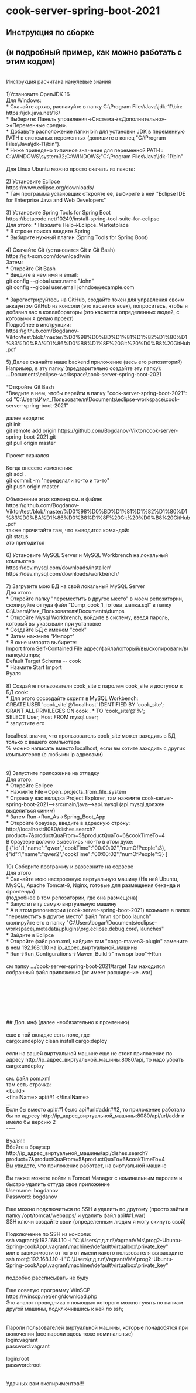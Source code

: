 # cook-server-spring-boot-2021
## Инструкция по сборке
## (и подробный пример, как можно работать с этим кодом)
<br>
Инструкция расчитана нанулевые знания<br>
<br>
1)Установите OpenJDK 16<br>
Для Windows:<br>
* Скачайте архив, распакуйте в папку C:\Program Files\Java\jdk-11\bin:<br>
https://jdk.java.net/16/<br>
* Выберите: Панель управления->Система->«Дополнительно»->«Переменные среды».<br>
* Добавьте расположение папки bin для установки JDK в переменную PATH в системных переменных (допишите в конец "C:\Program Files\Java\jdk-11\bin").<br>
* Ниже приведено типичное значение для переменной PATH :<br>
  C:\WINDOWS\system32;C:\WINDOWS;"C:\Program Files\Java\jdk-11\bin"<br>
<br>
Для Linux Ubuntu можно просто скачать из пакета:<br>
<br>
2) Установите Eclipce <br>
https://www.eclipse.org/downloads/<br>
* Там программа установщик откройте её, выбирите в ней "Eclipse IDE for Enterprise Java and Web Developers"<br>
<br>
3) Установите Spring Tools for Spring Boot<br>
https://betacode.net/10249/install-spring-tool-suite-for-eclipse<br>
Для этого:
* Нажмите Help->Eclipce_Marketplace<br>
* В строке поиска введите Spring<br>
* Выбирите нужный плагин (Spring Tools for Spring Boot)<br>
<br>
4) Скачайте Git (установится Git и Git Bash)<br>
https://git-scm.com/download/win<br>
Затем:<br>
* Откройте Git Bash<br>
* Введите в нем имя и email:<br>
git config --global user.name "John"<br>
git config --global user.email johndoe@example.com<br>
<br>
* Зарегистрируйтесь на GitHub, создайте токен для управления своим аккаунтом GitHub из консоли (это касается всех), попроситесь, чтобы я добавил вас в коллабораторы (это касается определенных людей, с которыми я делаю проект)<br>
Подробнее в инструкции:<br>
https://github.com/Bogdanov-Viktor/test/blob/master/%D0%98%D0%BD%D1%81%D1%82%D1%80%D1%83%D0%BA%D1%86%D0%B8%D1%8F%20Git%20%D0%B8%20GitHub.pdf<br>
<br>
5) Далее скачайте наше backend приложение (весь его репозиторий)<br>
Например, в эту папку (предварительно создайте эту папку):<br>
...Documents\eclipse-workspace\cook-server-spring-boot-2021<br>
<br>
*Откройте Git Bash<br>
*Введите в нем, чтобы перейти в папку "cook-server-spring-boot-2021":<br>
cd "C:\Users\Имя_Пользователя\Documents\eclipse-workspace\cook-server-spring-boot-2021"<br>
<br>
далее вводите:<br>
git init<br>
git remote add origin https://github.com/Bogdanov-Viktor/cook-server-spring-boot-2021.git<br>
git pull origin master<br>
<br>
Проект скачался<br>
<br>
Когда внесете изменения:<br>
git add .<br>
git commit -m "переделали то-то и то-то"<br>
git push origin master<br>
<br>
Объяснение этих команд см. в файле:<br>
https://github.com/Bogdanov-Viktor/test/blob/master/%D0%98%D0%BD%D1%81%D1%82%D1%80%D1%83%D0%BA%D1%86%D0%B8%D1%8F%20Git%20%D0%B8%20GitHub.pdf<br>
также прочитайте там, что выводится командой:<br>
git status<br>
 это пригодится<br>
<br>
6) Установите MySQL Server и MySQL Workbrench на локальный компьютер<br>
https://dev.mysql.com/downloads/installer/<br>
https://dev.mysql.com/downloads/workbench/<br>
<br>
7) Загрузите мою БД на свой локальный MySQL Server<br>
Для этого:<br>
* Откройте папку "переместить в другое место" в моем репозитории, скопируйте оттуда файл "Dump_cook_1_готова_шапка.sql" в папку C:\Users\Имя_Пользователя\Documents\dumps<br>
* Откройте Mysql Workbrench, войдите в систему, введя пароль, который вы указывали при установке<br>
* Создайте БД с именем "cook"<br>
* Затем нажмите "Импорт"<br>
* В окне импорта выбирете:<br>
Import from Self-Contained File адрес/файла/который/вы/скопировали/в/папку/dumps;<br>
Default Target Schema -- cook<br>
* Назмите Start Import<br>
Вуаля<br>
<br>
8) Создайте пользователя cook_site с паролем cook_site и доступом к БД cook:<br>
* Для этого сосоздайте скрипт в MySQL Workbench:<br>
CREATE USER 'cook_site'@'localhost' IDENTIFIED BY 'cook_site';<br>
GRANT ALL PRIVILEGES ON cook . * TO 'cook_site'@'%';<br>
SELECT User, Host FROM mysql.user;<br>
* запустите его<br>
<br>
localhost значит, что прользователь cook_site может заходить в БД только с вашего компьютера<br>
% можно написать вместо localhost, если вы хотите заходить с других компьютеров (с любыми ip адресами)<br>
<br>
<br>
9) Запустите приложение на отладку<br>
Для этого:<br>
* Откройте Eclipce<br>
* Нажмите File->Open_projects_from_file_system<br>
* Справа у вас вкладка Project Explorer, там нажмите cook-server-spring-boot-2021-->src/main/java-->api.mysql (api.mysql должен выделиться синим)<br>
* Затем Run->Run_As->Spring_Boot_App<br>
* Откройте браузер, введите в адресную строку:<br>
 http://localhost:8080/dishes.search?product=7&productQuaFrom=5&productQuaTo=6&cookTimeTo=4<br>
В браузере должно вывестись что-то в этом духе:<br>
 [ {"id":1,"name":"qwer","cookTime":"00:00:02","numOfPeople":3}, {"id":1,"name":"qwer2","cookTime":"00:00:02","numOfPeople":3} ]<br>
<br>
10) Соберите программу и разверните на сервере<br>
Для этого<br>
* Скачайте мою настроенную виртуальную машину (На ней Ubuntu, MySQL, Apache Tomcat-9, Nginx, готовые для размещения бекэнда и фронтенда)<br>
(подробнее в том репозитории, где она размещена)<br>
* Запустите ту самую виртуальную машину<br>
* А в этом репозитории (cook-server-spring-boot-2021) возьмите в папке "переместить в другое место" файл "mvn spr boo.launch"<br>
скопируйте его в папку "C:\Users\bogan\Documents\eclipse-workspace\.metadata\.plugins\org.eclipse.debug.core\.launches"<br>
* Зайдите в Eclipce<br>
* Откройте файл pom.xml, найдите там "cargo-maven3-plugin" замените в нем 192.168.1.10 на ip_адрес_виртуальной_машины<br>
* Run->Run_Configurations->Maven_Build->"mvn spr boo"->Run<br>
<br>
cм папку .../cook-server-spring-boot-2021/target Там находится собранный файл приложения (от имеет расширение .war)<br>
<br>
<br>
<br>
<br>
<br>
<br>
<br>
## Доп. инф (далее необязательно к прочтению)<br>
<br>
еше в той вкладке есть поле, где<br>
cargo:undeploy clean install cargo:deploy<br>
<br>
если на вашей виртуальной машине еще не стоит приложение по адресу http://ip_адрес_виртуальной_машины:8080/api, то надо убрать cargo:undeploy <br>
<br>
см. файл pom.xml<br>
там есть строчка:<br>
&ltbuild&gt    <br>
&ltfinalName&gt api##1 &lt/finalName&gt   <br>
...<br>
Если бы вместо api##1 было api#url#addr##2, то приложение работало бы по адресу http://ip_адрес_виртуальной_машины:8080/api/url/addr и имело бы версию 2<br>
----<br>
<br>
Вуаля!!!<br>
Вбейте в браузер<br>
http://ip_адрес_виртуальной_машины/api/dishes.search?product=7&productQuaFrom=5&productQuaTo=6&cookTimeTo=4<br>
Вы увидете, что приложение работает, на виртуальной машине<br>
<br>
Вы также можете войти в Tomcat Manager с номинальным паролем и быстро удалить оттуда свое приложение<br>
Username: bogdanov<br>
Password: bogdanov<br>
<br>
Еще можно подключиться по SSH и удалить по другому (просто зайти в папку /opt/tomcat/webapps/ и удалить файл api##1.war)<br>
SSH ключи создайте свои (определенным людям я могу скинуть свой)<br>
<br>
Подключение по SSH из консоли:<br>
ssh vagrant@192.168.1.10 -i "C:\Users\т.д.т.п\VagrantVMs\prog2-Ubuntu-Spring-cookApp\.vagrant\machines\default\virtualbox\private_key"<br>
или в зависимости от того от имени какого пользователя вы заходите<br>
ssh root@192.168.1.10 -i "C:\Users\т.д.т.п\VagrantVMs\prog2-Ubuntu-Spring-cookApp\.vagrant\machines\default\virtualbox\private_key"<br>
<br>
подробно рассписывать не буду<br>
<br>
Еще советую программу WinSCP<br>
https://winscp.net/eng/download.php<br>
Это аналог проводника c помощью которого можно гулять по папкам другой машины, подключившись к ней по ssh;<br>
<br>
<br>
Пароли пользователей виртуальной машины, которые понадобятся при включении (все пароли здесь тоже номинальные)<br>
login:vagrant<br>
password:vagrant<br>
<br>
login:root<br>
password:root<br>
<br>
<br>
Удачных вам экспириментов!!!
